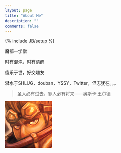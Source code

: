 ```yaml
---
layout: page
title: "About Me"
description: ""
comments: false
---
```

{% include JB/setup %}

魔都一学僧

时有混沌，时有清醒

傻乐于世，好交趣友

潜水于SHLUG，douban，YSSY，Twitter，但志犹在。。。

> 圣人必有过去，罪人必有将来——奥斯卡·王尔德 

![Mou icon](img/me.jpg)

